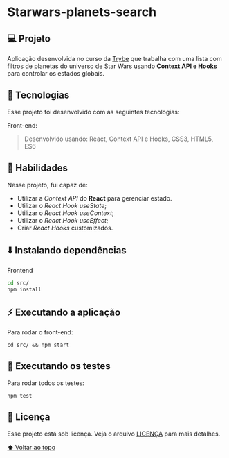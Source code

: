 # Starwars-planets-search

## 💻 Projeto

Aplicação desenvolvida no curso da [Trybe](https://www.betrybe.com/) que trabalha com uma lista com filtros de planetas do universo de Star Wars usando **Context API e Hooks** para controlar os estados globais.

## 🚀 Tecnologias
Esse projeto foi desenvolvido com as seguintes tecnologias:

Front-end:
> Desenvolvido usando: React, Context API e Hooks, CSS3, HTML5, ES6

## 📌 Habilidades

Nesse projeto, fui capaz de:

* Utilizar a _Context API_ do **React** para gerenciar estado.
* Utilizar o _React Hook useState_;
* Utilizar o _React Hook useContext_;
* Utilizar o _React Hook useEffect_;
* Criar _React Hooks_ customizados.

<!-- ## 📝 Ajustes e melhorias

O projeto ainda está em desenvolvimento e as próximas atualizações serão voltadas nas seguintes tarefas:

- [x] Tarefa 1
- [x] Tarefa 2
- [ ] Tarefa 3 -->

## ⬇️ Instalando dependências

Frontend

  ```bash
  cd src/
  npm install
  ``` 

## ⚡ Executando a aplicação

Para rodar o front-end:

  ```
  cd src/ && npm start
  ```

## 🧪 Executando os testes

Para rodar todos os testes:

  ```
  npm test
  ```

## 📄 Licença

Esse projeto está sob licença. Veja o arquivo [LICENÇA](LICENSE.md) para mais detalhes.

[⬆ Voltar ao topo](#nome-do-projeto)<br>
